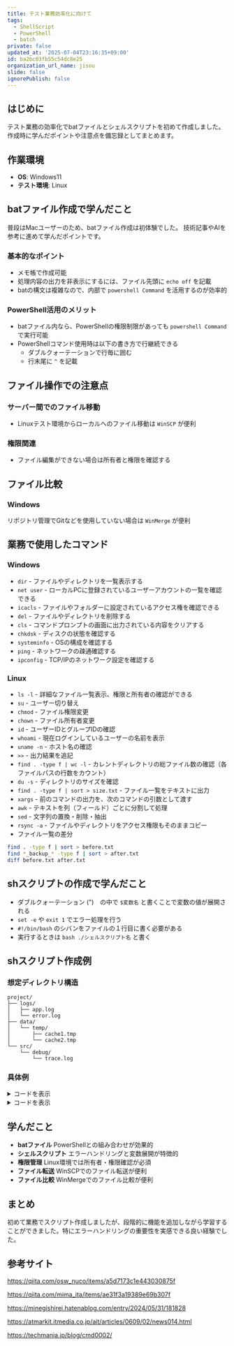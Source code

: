```yaml
---
title: テスト業務効率化に向けて
tags:
  - ShellScript
  - PowerShell
  - batch
private: false
updated_at: '2025-07-04T23:16:35+09:00'
id: ba2bc03fb55c54dc8e25
organization_url_name: jisou
slide: false
ignorePublish: false
---
```

## はじめに
テスト業務の効率化でbatファイルとシェルスクリプトを初めて作成しました。作成時に学んだポイントや注意点を備忘録としてまとめます。

## 作業環境
- **OS**: Windows11
- **テスト環境**: Linux

## batファイル作成で学んだこと

普段はMacユーザーのため、batファイル作成は初体験でした。
技術記事やAIを参考に進めて学んだポイントです。

### 基本的なポイント
- メモ帳で作成可能
- 処理内容の出力を非表示にするには、ファイル先頭に `echo off` を記載
- batの構文は複雑なので、内部で `powershell Command` を活用するのが効率的

### PowerShell活用のメリット
- batファイル内なら、PowerShellの権限制限があっても `powershell Command` で実行可能
- PowerShellコマンド使用時は以下の書き方で行継続できる
  - ダブルクォーテーションで行毎に囲む
  - 行末尾に `^` を記載

## ファイル操作での注意点

### サーバー間でのファイル移動
- Linuxテスト環境からローカルへのファイル移動は `WinSCP` が便利

### 権限関連
- ファイル編集ができない場合は所有者と権限を確認する

## ファイル比較
### Windows
リポジトリ管理でGitなどを使用していない場合は `WinMerge` が便利

## 業務で使用したコマンド

### Windows
- `dir` - ファイルやディレクトリを一覧表示する
- `net user` - ローカルPCに登録されているユーザーアカウントの一覧を確認できる
- `icacls` - ファイルやフォルダーに設定されているアクセス権を確認できる
- `del` - ファイルやディレクトリを削除する
- `cls` - コマンドプロンプトの画面に出力されている内容をクリアする
- `chkdsk` - ディスクの状態を確認する
- `systeminfo` - OSの構成を確認する
- `ping` - ネットワークの疎通確認する
- `ipconfig` - TCP/IPのネットワーク設定を確認する

### Linux
- `ls -l` - 詳細なファイル一覧表示、権限と所有者の確認ができる
- `su` - ユーザー切り替え
- `chmod` - ファイル権限変更
- `chown` - ファイル所有者変更
- `id` - ユーザーIDとグループIDの確認
- `whoami` - 現在ログインしているユーザーの名前を表示
- `uname -n` - ホスト名の確認
- `>>` - 出力結果を追記
- `find . -type f | wc -l` - カレントディレクトリの総ファイル数の確認（各ファイルパスの行数をカウント）
- `du -s` - ディレクトリのサイズを確認
- `find . -type f | sort > size.txt` - ファイル一覧をテキストに出力
- `xargs` - 前のコマンドの出力を、次のコマンドの引数として渡す
- `awk` - テキストを列（フィールド）ごとに分割して処理
- `sed` - 文字列の置換・削除・抽出
- `rsync -a` - ファイルやディレクトリをアクセス権限もそのままコピー
- ファイル一覧の差分
```bash
find . -type f | sort > before.txt
find *_backup_* -type f | sort > after.txt
diff before.txt after.txt
```


## shスクリプトの作成で学んだこと
- ダブルクォーテーション (")　の中で `$変数名` と書くことで変数の値が展開される
- `set -e` や `exit 1` でエラー処理を行う
- `#!/bin/bash` のシバンをファイルの１行目に書く必要がある
- 実行するときは `bash ./シェルスクリプト名` と書く


## shスクリプト作成例

### 想定ディレクトリ構造
```
project/
├── logs/
│   ├── app.log
│   └── error.log
├── data/
│   └── temp/
│       ├── cache1.tmp
│       └── cache2.tmp
└── src/
    └── debug/
        └── trace.log
```

### 具体例

<details>
<summary>コードを表示</summary>

```bash
# ファイル出力版
diff <(find folder_a -type f | xargs ls -l | awk '{print $9":"$1}' | sort) <(find folder_b -type f | xargs ls -l | awk '{print $9":"$1}' | sort) > 権限差分.txt

# 具体例: originalとbackupの比較
diff <(find original -type f | xargs ls -l | awk '{print $9":"$1}' | sort) <(find backup -type f | xargs ls -l | awk '{print $9":"$1}' | sort)
```   
</details>

<details>
<summary>コードを表示</summary>

```bash
#!/bin/bash

set -e  # エラー時終了（明示的なエラーハンドリングを追加したため一部無効化）

# 設定
CURRENT_DIR=$(pwd)
BACKUP_DIR="${CURRENT_DIR}_backup_$(date +%Y%m%d_%H%M%S)"
ARCHIVE_NAME="$(basename "$CURRENT_DIR")_$(date +%Y%m%d_%H%M%S).zip"
EXTERNAL_SCRIPT="./external_script.sh"
CLEAR_TARGET_DIRS=("logs" "temp" "cache" "output" "data/temp" "src/debug")  # ネストしたディレクトリも対応
CLEAR_TARGET_EXTENSIONS=("*.java" "*.tmp" "*.log" "*.bak")
EXCLUDE_PATTERNS=("*.zip" "*_backup_*" "*.log")  # 除外するファイル・パターン

# ステップ1: スクリプト実行
echo "1. スクリプト実行中..."
if [ -f "$EXTERNAL_SCRIPT" ]; then
    [ ! -x "$EXTERNAL_SCRIPT" ] && chmod +x "$EXTERNAL_SCRIPT"
    bash "$EXTERNAL_SCRIPT" 2>&1
    echo "   外部スクリプト実行完了"
else
    echo "   エラー: 外部スクリプトが見つかりません ($EXTERNAL_SCRIPT)"
    echo "   処理終了"
    exit 1
fi
echo ""

# ステップ2: フォルダ複製
echo "2. フォルダ複製中..."
cp -a "$CURRENT_DIR" "$BACKUP_DIR"
echo "   複製完了: $BACKUP_DIR"

# ステップ2: フォルダ複製
echo "2. フォルダ複製中..."
# rsyncで除外パターンを指定してコピー
EXCLUDE_ARGS=""
for pattern in "${EXCLUDE_PATTERNS[@]}"; do
    EXCLUDE_ARGS="$EXCLUDE_ARGS --exclude=$pattern"
done

if rsync -a $EXCLUDE_ARGS "$CURRENT_DIR/" "$BACKUP_DIR/"; then
    echo "   複製完了: $BACKUP_DIR"
    echo "   除外パターン: ${EXCLUDE_PATTERNS[*]}"
else
    echo "   フォルダ複製に失敗しました"
    echo "   処理終了"
    exit 1
fi

# クリーンアップ処理
echo "クリーンアップ処理中"
CLEANUP_COUNT=0

# 特定フォルダ内ファイルを削除する
for dir in "${CLEAR_TARGET_DIRS[@]}"; do
    TARGET_PATH="$BACKUP_DIR/$dir"
    [ ! -d "$TARGET_PATH" ] && continue
    
    FILE_COUNT=$(find "$TARGET_PATH" -type f 2>/dev/null | wc -l)
    [ "$FILE_COUNT" -eq 0 ] && continue
    
    if find "$TARGET_PATH" -type f -delete 2>/dev/null; then
        CLEANUP_COUNT=$((CLEANUP_COUNT + FILE_COUNT))
    fi
done


# 特定拡張子ファイルを削除
for ext in "${CLEAR_TARGET_EXTENSIONS[@]}"; do
    FOUND_FILES=$(find "$BACKUP_DIR" -name "$ext" -type f 2>/dev/null)
    [ -z "$FOUND_FILES" ] && continue
    
    FILE_COUNT=$(echo "$FOUND_FILES" | wc -l)
    if find "$BACKUP_DIR" -name "$ext" -type f -delete 2>/dev/null; then
        CLEANUP_COUNT=$((CLEANUP_COUNT + FILE_COUNT))
    fi
done

echo "   クリーンアップ完了: $CLEANUP_COUNT 個のファイルを処理"
echo ""

# ステップ3: フォルダ圧縮（一部ファイル除外）
echo "3. フォルダ圧縮中..."
if zip -r "${ARCHIVE_NAME}" "$(basename "${CURRENT_DIR}") -x './test1.txt' './test2.txt' "; then
    echo "   圧縮完了: ${ARCHIVE_NAME}"
else
    echo "   フォルダ圧縮に失敗しました"
    echo "   処理終了"
    exit 1
fi
echo ""

# 結果
echo "=== 処理完了 ==="
echo "複製フォルダ: ${BACKUP_DIR}"
echo "圧縮フォルダ: ${ARCHIVE_NAME}"
echo "実行時刻: $(date)"
```
</details>


## 学んだこと
- **batファイル**
PowerShellとの組み合わせが効果的
- **シェルスクリプト**
 エラーハンドリングと変数展開が特徴的
- **権限管理**
 Linux環境では所有者・権限確認が必須
- **ファイル転送**
 WinSCPでのファイル転送が便利
- **ファイル比較**
 WinMergeでのファイル比較が便利 

## まとめ
初めて業務でスクリプト作成しましたが、段階的に機能を追加しながら学習することができました。特にエラーハンドリングの重要性を実感できる良い経験でした。

## 参考サイト
https://qiita.com/osw_nuco/items/a5d7173c1e443030875f

https://qiita.com/mima_ita/items/ae31f3a19389e69b307f

https://minegishirei.hatenablog.com/entry/2024/05/31/181828

https://atmarkit.itmedia.co.jp/ait/articles/0609/02/news014.html

https://techmania.jp/blog/cmd0002/
